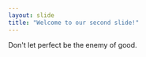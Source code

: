 ```yaml
---
layout: slide
title: "Welcome to our second slide!"
---
```

Don't let perfect be the enemy of good.

